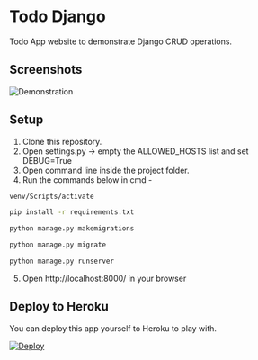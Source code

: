 # Todo Django
Todo App website to demonstrate Django CRUD operations.

## Screenshots
![Demonstration](https://github.com/baijudodhia/todo-django/blob/master/readme-assets/0.png)

## Setup

1. Clone this repository.
2. Open settings.py -> empty the ALLOWED_HOSTS list and set DEBUG=True
3. Open command line inside the project folder.
4. Run the commands below in cmd - 
```bash
venv/Scripts/activate

pip install -r requirements.txt

python manage.py makemigrations

python manage.py migrate

python manage.py runserver
```
5. Open http://localhost:8000/ in your browser

## Deploy to Heroku

You can deploy this app yourself to Heroku to play with.

[![Deploy](https://www.herokucdn.com/deploy/button.png)](https://devcenter.heroku.com/articles/deploying-python)
